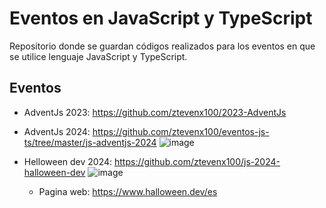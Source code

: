 # Eventos en JavaScript y TypeScript

Repositorio donde se guardan códigos realizados para los eventos en que se utilice lenguaje JavaScript y TypeScript.

## Eventos
- AdventJs 2023: https://github.com/ztevenx100/2023-AdventJs
- AdventJs 2024: https://github.com/ztevenx100/eventos-js-ts/tree/master/js-adventjs-2024
![image](https://github.com/user-attachments/assets/f928362b-1901-49a2-aff4-ec6fea2cfaba)

- Helloween dev 2024: https://github.com/ztevenx100/js-2024-halloween-dev
![image](https://github.com/user-attachments/assets/0f98fbec-6944-4e95-a274-ff8d99c04b97)

   - Pagina web: https://www.halloween.dev/es 
